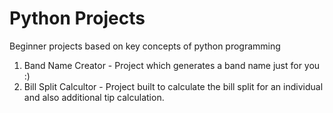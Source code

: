 # Python Projects
Beginner projects based on key concepts of python programming
1. Band Name Creator - Project which generates a band name just for you :)
2. Bill Split Calcultor - Project built to calculate the bill split for an individual and also additional tip calculation.
